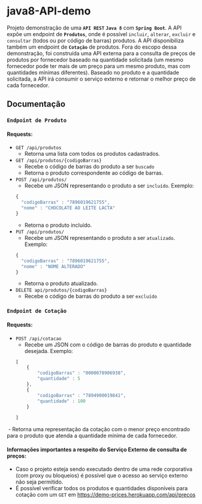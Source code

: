 # java8-API-demo

Projeto demonstração de uma **`API REST`** **`Java 8`** com **`Spring Boot`**.
A API expõe um endpoint de **`Produtos`**, onde é possível `incluir`, `alterar`, `excluir` e `consultar` (todos ou por código de barras) produtos. 
A API disponibiliza também um endpoint de **`Cotação`** de produtos. Fora do escopo dessa demonstração, foi construída uma API externa para a consulta de preços de produtos por fornecedor baseado na quantidade solicitada (um mesmo fornecedor pode ter mais de um preço para um mesmo produto, mas com quantidades mínimas diferentes).
Baseado no produto e a quantidade solicitada, a API irá consumir o serviço externo e retornar o melhor preço de cada fornecedor.

## Documentação
### `Endpoint de Produto`
#### Requests:

- `GET /api/produtos` 
  - Retorna uma lista com todos os produtos cadastrados.
- `GET /api/produtos/{codigoBarras}`
  - Recebe o código de barras do produto a ser `buscado`
  - Retorna o produto correspondente ao código de barras.
- `POST /api/produtos/`
  - Recebe um JSON representando o produto a ser `incluído`. Exemplo:
  ```javascript
  {
	"codigoBarras" : "7896019621755",
	"nome" : "CHOCOLATE AO LEITE LACTA"
  }
  ```
  - Retorna o produto incluído.
- `PUT /api/produtos/`
  - Recebe um JSON representando o produto a ser `atualizado`. Exemplo:
  ```javascript
  {
	"codigoBarras" : "7896019621755",
	"nome" : "NOME ALTERADO"
  }
  ```
  - Retorna o produto atualizado.
- `DELETE api/produtos/{codigoBarras}`
  - Recebe o código de barras do produto a ser `excluído`


### `Endpoint de Cotação`

#### Requests:

- `POST /api/cotacao`
  - Recebe um JSON com o código de barras do produto e quantidade desejada. Exemplo:
  ```javascript
  [
	  {
		  "codigoBarras" : "0000078906938",
		  "quantidade" : 5
	  },
	  {
		  "codigoBarras" : "7894900019841",
		  "quantidade" : 100
	  }	
	
  ]
  ```
  - Retorna uma representação da cotação com o menor preço encontrado para o produto que atenda a quantidade mínima de cada fornecedor.
  
#### Informações importantes a respeito do Serviço Externo de consulta de preços:
- Caso o projeto esteja sendo executado dentro de uma rede corporativa (com proxy ou bloqueios) é possível que o acesso ao serviço externo não seja permitido.
- É possível verificar todos os produtos e quantidades disponíveis para cotação com um `GET` em https://demo-prices.herokuapp.com/api/precos
